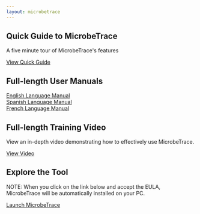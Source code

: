 ```yaml
---
layout: microbetrace
---
```


<div class="row align-items-md-stretch">
<div class="col-md-6">
<div class="h-100 p-5 bg-body-tertiary rounded-3">
<h2>Quick Guide to MicrobeTrace</h2>
<p>A five minute tour of MicrobeTrace's features</p>
<a class="btn btn-outline-secondary" href="/">View Quick Guide</a>
</div>
</div>
<div class="col-md-6">
<div class="h-100 p-5 bg-body-tertiary border rounded-3">
<h2>Full-length User Manuals</h2>
<p>
<a class="btn btn-outline-secondary" href="https://github.com/CDCgov/MicrobeTrace/files/9577093/MicrobeTrace_User_Manual_v0.6.2_Oct_2021.pdf" target="_blank">English Language Manual</a>
<br />
<a class="btn btn-outline-secondary" href="https://github.com/CDCgov/MicrobeTrace/raw/master/docs/MicrobeTrace_manual_May_2021_Espanol_508.docx" target="_blank">Spanish Language Manual</a>
<br />
<a class="btn btn-outline-secondary" href="https://github.com/CDCgov/MicrobeTrace/raw/master/docs/MicrobeTrace_manual_May_2021_FRENCH(FRANCE).docx" target="_blank">French Language Manual</a>
</p>
</div>
</div>
</div>

<div class="row align-items-md-stretch">
<div class="col-md-6">
<div class="h-100 p-5 bg-body-tertiary rounded-3">
<h2>Full-length Training Video</h2>
<p>View an in-depth video demonstrating how to effectively use MicrobeTrace.
</p>
<a class="btn btn-outline-secondary" href="https://www.youtube.com/watch?v=5E-_Kb7yvHU" target="_blank">View Video</a>
</div>
</div>
<div class="col-md-6">
<div class="h-100 p-5 bg-body-tertiary rounded-3">
<h2>Explore the Tool</h2>
<p>
NOTE: When you click on the link below and accept the EULA, MicrobeTrace will be automatically installed on your PC.
</p>
<a class="btn btn-outline-secondary" href="https://microbetrace.cdc.gov/MicrobeTrace/" target="_blank">Launch MicrobeTrace</a>
</div>
</div>
</div>
